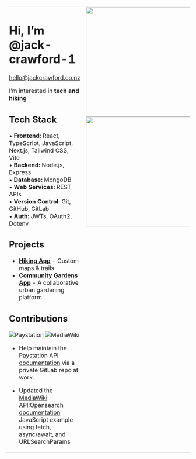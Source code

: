 

<table>
  <tr>
    <td valign="top" width="60%">

# Hi, I’m @jack-crawford-1  

[hello@jackcrawford.co.nz](mailto:hello@jackcrawford.co.nz)  

I’m interested in **tech and hiking**  

## Tech Stack  
• **Frontend:** React, TypeScript, JavaScript, Next.js, Tailwind CSS, Vite  
• **Backend:** Node.js, Express  
• **Database:** MongoDB  
• **Web Services:** REST APIs  
• **Version Control:** Git, GitHub, GitLab  
• **Auth:** JWTs, OAuth2, Dotenv  

## Projects  
- **[Hiking App](https://github.com/jack-crawford-1/hiking-trails)** - Custom maps & trails  
- **[Community Gardens App](https://github.com/jack-crawford-1/Community-Garden-App-React)** - A collaborative urban gardening platform


## Contributions
![Paystation](https://img.shields.io/badge/Paystation_by_Trade_Me-Docs_Contributor-D3D800?style=flat-square&labelColor=2E2E2E&logo=trade-me&logoColor=white)
![MediaWiki](https://img.shields.io/badge/MediaWiki-Docs_Contributor-EB6E1F?style=flat-square&labelColor=2E2E2E&logo=wikipedia&logoColor=white)

- Help maintain the [Paystation API documentation](https://docs.paystation.co.nz/api/index.html) via a private GitLab repo at work.
- Updated the [MediaWiki API:Opensearch documentation](https://www.mediawiki.org/wiki/API:Opensearch) JavaScript example using fetch, async/await, and URLSearchParams





    </td>
    <td valign="top" align="center" width="30%">
      <img src="https://github-readme-stats.vercel.app/api?username=jack-crawford-1&show_icons=true&hide_rank=true&hide=issues,contribs&theme=dark&border_radius=10" width="300">
      <img src="https://github-readme-stats.vercel.app/api/top-langs/?username=jack-crawford-1&layout=compact&theme=dark&border_radius=10&card_width=300" width="300">
    </td>
  </tr>
</table>

